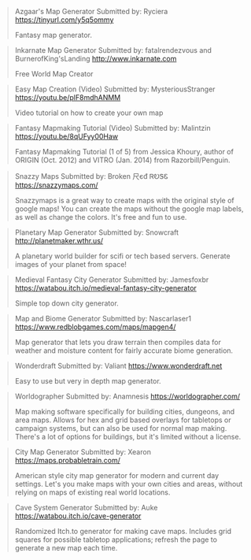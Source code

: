 > Azgaar's Map Generator
> Submitted by: Ryciera 
> <https://tinyurl.com/y5q5ommy>
>  
> Fantasy map generator.

> Inkarnate Map Generator
> Submitted by: fatalrendezvous and BurnerofKing'sLanding
> <http://www.inkarnate.com>
>  
> Free World Map Creator

> Easy Map Creation (Video)
> Submitted by: MysteriousStranger
> <https://youtu.be/plF8mdhANMM>
>  
> Video tutorial on how to create your own map

> Fantasy Mapmaking Tutorial (Video)
> Submitted by: Malintzin
> <https://youtu.be/8qUFyy00Haw>
>  
> Fantasy Mapmaking Tutorial (1 of 5) from Jessica Khoury, author of ORIGIN (Oct. 2012) and VITRO (Jan. 2014) from Razorbill/Penguin.

> Snazzy Maps
> Submitted by: Broken 尺єđ ᏒᎧᏕᏋ
> <https://snazzymaps.com/>
>  
> Snazzymaps is a great way to create maps with the original style of google maps! You can create the maps without the google map labels, as well as change the colors. It's free and fun to use.

> Planetary Map Generator
> Submitted by: Snowcraft
> <http://planetmaker.wthr.us/>
>  
> A planetary world builder for scifi or tech based servers. Generate images of your planet from space!

> Medieval Fantasy City Generator
> Submitted by: Jamesfoxbr
> <https://watabou.itch.io/medieval-fantasy-city-generator>
>  
> Simple top down city generator.

> Map and Biome Generator
> Submitted by: Nascarlaser1
> <https://www.redblobgames.com/maps/mapgen4/>
>  
> Map generator that lets you draw terrain then compiles data for weather and moisture content for fairly accurate biome generation. 

> Wonderdraft
> Submitted by: Valiant
> <https://www.wonderdraft.net>
>  
> Easy to use but very in depth map generator.

> Worldographer
> Submitted by: Anamnesis
> <https://worldographer.com/>
> 
> Map making software specifically for building cities, dungeons, and area maps. Allows for hex and grid based overlays for tabletops or campaign systems, but can also be used for normal map making. There's a lot of options for buildings, but it's limited without a license. 

> City Map Generator
> Submitted by: Xearon
> <https://maps.probabletrain.com/>
> 
> American style city map generator for modern and current day settings. Let's you make maps with your own cities and areas, without relying on maps of existing real world locations. 

> Cave System Generator
> Submitted by: Auke
> <https://watabou.itch.io/cave-generator>
> 
> Randomized Itch.to generator for making cave maps. Includes grid squares for possible tabletop applications; refresh the page to generate a new map each time.
